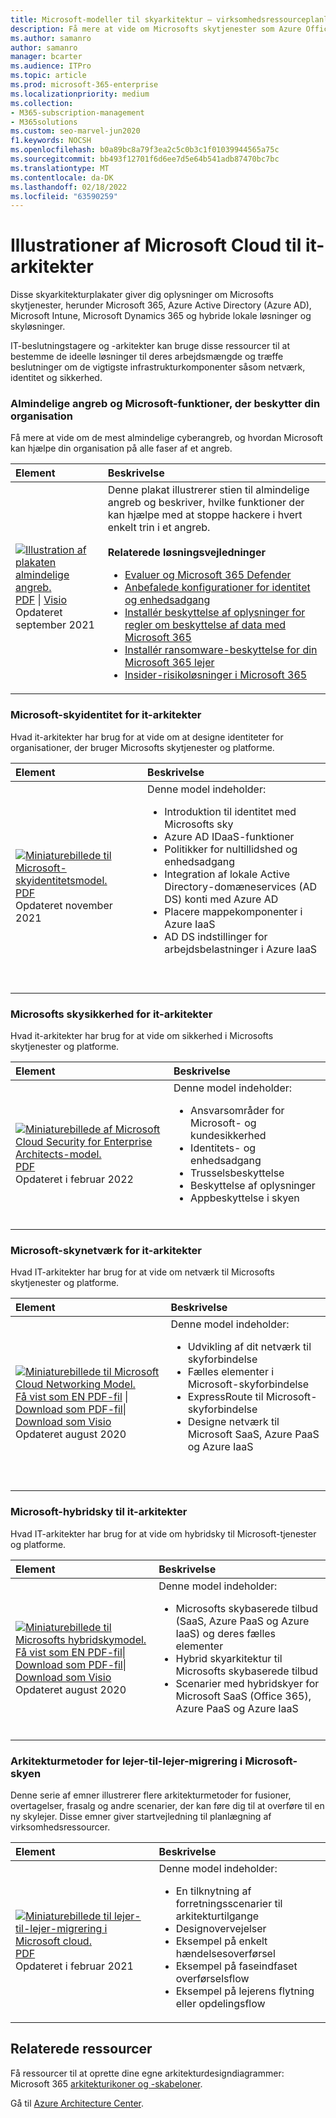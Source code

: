 ```yaml
---
title: Microsoft-modeller til skyarkitektur – virksomhedsressourceplanlægning
description: Få mere at vide om Microsofts skytjenester som Azure Office 365 med disse arkitekturdiagrammer og illustrationer.
ms.author: samanro
author: samanro
manager: bcarter
ms.audience: ITPro
ms.topic: article
ms.prod: microsoft-365-enterprise
ms.localizationpriority: medium
ms.collection:
- M365-subscription-management
- M365solutions
ms.custom: seo-marvel-jun2020
f1.keywords: NOCSH
ms.openlocfilehash: b0a89bc8a79f3ea2c5c0b3c1f01039944565a75c
ms.sourcegitcommit: bb493f12701f6d6ee7d5e64b541adb87470bc7bc
ms.translationtype: MT
ms.contentlocale: da-DK
ms.lasthandoff: 02/18/2022
ms.locfileid: "63590259"
---
```

# <a name="microsoft-cloud-for-it-architects-illustrations"></a>Illustrationer af Microsoft Cloud til it-arkitekter

Disse skyarkitekturplakater giver dig oplysninger om Microsofts skytjenester, herunder Microsoft 365, Azure Active Directory (Azure AD), Microsoft Intune, Microsoft Dynamics 365 og hybride lokale løsninger og skyløsninger. 

IT-beslutningstagere og -arkitekter kan bruge disse ressourcer til at bestemme de ideelle løsninger til deres arbejdsmængde og træffe beslutninger om de vigtigste infrastrukturkomponenter såsom netværk, identitet og sikkerhed.

<a name="attacks"></a>
### <a name="common-attacks-and-microsoft-capabilities-that-protect-your-organization"></a>Almindelige angreb og Microsoft-funktioner, der beskytter din organisation

Få mere at vide om de mest almindelige cyberangreb, og hvordan Microsoft kan hjælpe din organisation på alle faser af et angreb. 

| Element | Beskrivelse |
|:-----|:-----|
|[![Illustration af plakaten almindelige angreb.](../media/solutions-architecture-center/common-attacks-model-thumb.png) ](https://download.microsoft.com/download/F/A/C/FACFC1E9-FA35-4DF1-943C-8D4237B4275B/MSFT_Cloud_architecture_security_commonattacks.pdf) <br/> [PDF](https://download.microsoft.com/download/F/A/C/FACFC1E9-FA35-4DF1-943C-8D4237B4275B/MSFT_Cloud_architecture_security_commonattacks.pdf) \| [Visio](https://download.microsoft.com/download/F/A/C/FACFC1E9-FA35-4DF1-943C-8D4237B4275B/MSFT_Cloud_architecture_security_commonattacks.vsdx) <br/> Opdateret september 2021 | Denne plakat illustrerer stien til almindelige angreb og beskriver, hvilke funktioner der kan hjælpe med at stoppe hackere i hvert enkelt trin i et angreb. <br/><br/>**Relaterede løsningsvejledninger** <br/> <ul><li>[Evaluer og Microsoft 365 Defender](../security/defender/eval-overview.md)</li><li>[Anbefalede konfigurationer for identitet og enhedsadgang](../security/office-365-security/microsoft-365-policies-configurations.md)</li><li>[Installér beskyttelse af oplysninger for regler om beskyttelse af data med Microsoft 365](information-protection-deploy.md)</li><li>[Installér ransomware-beskyttelse for din Microsoft 365 lejer](ransomware-protection-microsoft-365.md)</li><li>[Insider-risikoløsninger i Microsoft 365](../compliance/insider-risk-solution-overview.md)</li></ul>

<a name="identity"></a>
### <a name="microsoft-cloud-identity-for-it-architects"></a>Microsoft-skyidentitet for it-arkitekter

Hvad it-arkitekter har brug for at vide om at designe identiteter for organisationer, der bruger Microsofts skytjenester og platforme.
  
| Element | Beskrivelse |
|:-----|:-----|
|[![Miniaturebillede til Microsoft-skyidentitetsmodel.](../media/solutions-architecture-center/msft-cloud-identity-model-thumb.png)](https://download.microsoft.com/download/3/6/a/36a7c1ba-fe48-414f-92c9-9c9ddba323cd/5594928a.pdf ) <br/> [PDF](https://download.microsoft.com/download/3/6/a/36a7c1ba-fe48-414f-92c9-9c9ddba323cd/5594928a.pdf )  <br/> Opdateret november 2021 | Denne model indeholder:  <ul> <li> Introduktion til identitet med Microsofts sky </li><li> Azure AD IDaaS-funktioner </li><li>Politikker for nultillidshed og enhedsadgang</li><li> Integration af lokale Active Directory-domæneservices (AD DS) konti med Azure AD </li><li> Placere mappekomponenter i Azure IaaS </li><li> AD DS indstillinger for arbejdsbelastninger i Azure IaaS </li></ul><br/>  <br/>|

<a name="security"></a>
### <a name="microsoft-cloud-security-for-it-architects"></a>Microsofts skysikkerhed for it-arkitekter

Hvad it-arkitekter har brug for at vide om sikkerhed i Microsofts skytjenester og platforme.
  
| Element | Beskrivelse |
|:-----|:-----|
|[![Miniaturebillede af Microsoft Cloud Security for Enterprise Architects-model.](../media/solutions-architecture-center/msft-cloud-security-model-thumb.png)](https://download.microsoft.com/download/6/D/F/6DFD7614-BBCF-4572-A871-E446B8CF5D79/MSFT_cloud_architecture_security.pdf) <br/> [PDF](https://download.microsoft.com/download/6/D/F/6DFD7614-BBCF-4572-A871-E446B8CF5D79/MSFT_cloud_architecture_security.pdf) <br/> Opdateret i februar 2022 | Denne model indeholder: <ul><li>Ansvarsområder for Microsoft- og kundesikkerhed</li><li>Identitets- og enhedsadgang</li><li>Trusselsbeskyttelse</li><li>Beskyttelse af oplysninger </li><li>Appbeskyttelse i skyen </li></ul><br/>|
   
<a name="networking"></a>
### <a name="microsoft-cloud-networking-for-it-architects"></a>Microsoft-skynetværk for it-arkitekter

Hvad IT-arkitekter har brug for at vide om netværk til Microsofts skytjenester og platforme.
  
| Element | Beskrivelse |
|:-----|:-----|
|[![Miniaturebillede til Microsoft Cloud Networking Model.](../media/solutions-architecture-center/msft-cloud-networking-model-thumb.png)](../downloads/MSFT_cloud_architecture_networking.pdf) <br/>  [Få vist som EN PDF-fil](../downloads/MSFT_cloud_architecture_networking.pdf) \| [Download som PDF-fil](https://github.com/MicrosoftDocs/microsoft-365-docs/raw/public/microsoft-365/downloads/MSFT_cloud_architecture_networking.pdf)\| [Download som Visio](https://github.com/MicrosoftDocs/microsoft-365-docs/raw/public/microsoft-365/downloads/MSFT_cloud_architecture_networking.vsdx)   <br/>Opdateret august 2020 | Denne model indeholder: <ul><li> Udvikling af dit netværk til skyforbindelse </li><li> Fælles elementer i Microsoft-skyforbindelse </li><li> ExpressRoute til Microsoft-skyforbindelse </li><li> Designe netværk til Microsoft SaaS, Azure PaaS og Azure IaaS </li></ul><br/>  <br/>|

<a name="hybrid"></a>
### <a name="microsoft-hybrid-cloud-for-it-architects"></a>Microsoft-hybridsky til it-arkitekter

Hvad IT-arkitekter har brug for at vide om hybridsky til Microsoft-tjenester og platforme.
  
| Element | Beskrivelse |
|:-----|:-----|
|[![Miniaturebillede til Microsofts hybridskymodel.](../media/solutions-architecture-center/msft-hybrid-cloud-model-thumb.png)](../downloads/MSFT_cloud_architecture_hybrid.pdf) <br/> [Få vist som EN PDF-fil](../downloads/MSFT_cloud_architecture_hybrid.pdf)\| [Download som PDF-fil](https://github.com/MicrosoftDocs/microsoft-365-docs/raw/public/microsoft-365/downloads/MSFT_cloud_architecture_hybrid.pdf)\| [Download som Visio](https://github.com/MicrosoftDocs/microsoft-365-docs/raw/public/microsoft-365/downloads/MSFT_cloud_architecture_hybrid.vsdx)     <br>Opdateret august 2020 | Denne model indeholder: <ul><li> Microsofts skybaserede tilbud (SaaS, Azure PaaS og Azure IaaS) og deres fælles elementer </li><li> Hybrid skyarkitektur til Microsofts skybaserede tilbud </li><li> Scenarier med hybridskyer for Microsoft SaaS (Office 365), Azure PaaS og Azure IaaS </li></ul><br/>|

### <a name="architecture-approaches-for-microsoft-cloud-tenant-to-tenant-migrations"></a>Arkitekturmetoder for lejer-til-lejer-migrering i Microsoft-skyen 
Denne serie af emner illustrerer flere arkitekturmetoder for fusioner, overtagelser, frasalg og andre scenarier, der kan føre dig til at overføre til en ny skylejer. Disse emner giver startvejledning til planlægning af virksomhedsressourcer. 

| Element | Beskrivelse |
|:-----|:-----|
|[![Miniaturebillede til lejer-til-lejer-migrering i Microsoft cloud.](../media/solutions-architecture-center/msft-tenant-to-tenant-migration-thumb.png)](https://download.microsoft.com/download/b/a/1/ba19dfe7-96e2-4983-8783-4dcff9cebe7b/microsoft-365-tenant-to-tenant-migration.pdf) <br/> [PDF](https://download.microsoft.com/download/b/a/1/ba19dfe7-96e2-4983-8783-4dcff9cebe7b/microsoft-365-tenant-to-tenant-migration.pdf) <br/> Opdateret i februar 2021    |Denne model indeholder: <ul><li>En tilknytning af forretningsscenarier til arkitekturtilgange</li><li>Designovervejelser</li><li>Eksempel på enkelt hændelsesoverførsel</li><li>Eksempel på faseindfaset overførselsflow</li><li>Eksempel på lejerens flytning eller opdelingsflow</li></ul>|


## <a name="related-resources"></a>Relaterede ressourcer

Få ressourcer til at oprette dine egne arkitekturdesigndiagrammer: Microsoft 365 [arkitekturikoner og -skabeloner](architecture-icons-templates.md).

Gå til [Azure Architecture Center](/azure/architecture/).
